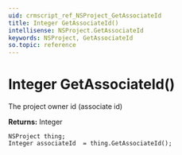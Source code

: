 ```yaml
---
uid: crmscript_ref_NSProject_GetAssociateId
title: Integer GetAssociateId()
intellisense: NSProject.GetAssociateId
keywords: NSProject, GetAssociateId
so.topic: reference
---
```


# Integer GetAssociateId()

The project owner id (associate id)

**Returns:** Integer

```crmscript
NSProject thing;
Integer associateId  = thing.GetAssociateId();
```

